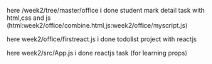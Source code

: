 here /week2/tree/master/office
 i done student mark detail task with html,css and js
       (html:week2/office/combine.html,js:week2/office/myscript.js)
       
       
  here week2/office/firstreact.js
    i done todolist project with reactjs
    
    
   here week2/src/App.js
    i done  reactjs task (for learning props)
